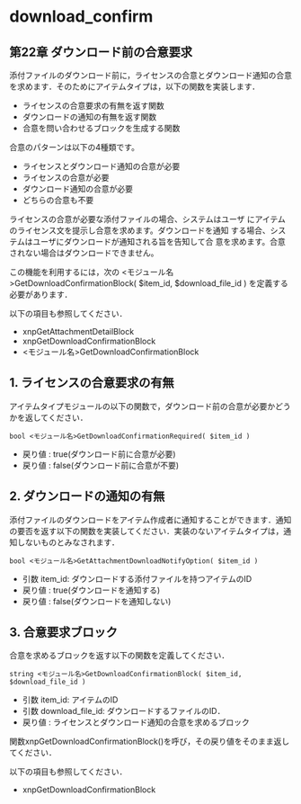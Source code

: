 # download\_confirm

## 第22章 ダウンロード前の合意要求

添付ファイルのダウンロード前に，ライセンスの合意とダウンロード通知の合意を求めます．そのためにアイテムタイプは，以下の関数を実装します．

* ライセンスの合意要求の有無を返す関数
* ダウンロードの通知の有無を返す関数
* 合意を問い合わせるブロックを生成する関数

合意のパターンは以下の4種類です。

* ライセンスとダウンロード通知の合意が必要
* ライセンスの合意が必要
* ダウンロード通知の合意が必要
* どちらの合意も不要

ライセンスの合意が必要な添付ファイルの場合、システムはユーザ にアイテムのライセンス文を提示し合意を求めます。ダウンロードを通知 する場合、システムはユーザにダウンロードが通知される旨を告知して合 意を求めます。合意されない場合はダウンロードできません。

この機能を利用するには，次の &lt;モジュール名&gt;GetDownloadConfirmationBlock\( $item\_id, $download\_file\_id \) を定義する必要があります．

以下の項目も参照してください．

* xnpGetAttachmentDetailBlock
* xnpGetDownloadConfirmationBlock
* &lt;モジュール名&gt;GetDownloadConfirmationBlock

## 1. ライセンスの合意要求の有無

アイテムタイプモジュールの以下の関数で，ダウンロード前の合意が必要かどうかを返してください．

```text
bool <モジュール名>GetDownloadConfirmationRequired( $item_id )
```

* 戻り値 : true\(ダウンロード前に合意が必要\)
* 戻り値 : false\(ダウンロード前に合意が不要\)

## 2. ダウンロードの通知の有無

添付ファイルのダウンロードをアイテム作成者に通知することができます．通知の要否を返す以下の関数を実装してください．実装のないアイテムタイプは，通知しないものとみなされます．

```text
bool <モジュール名>GetAttachmentDownloadNotifyOption( $item_id )
```

* 引数 item\_id: ダウンロードする添付ファイルを持つアイテムのID
* 戻り値 : true\(ダウンロードを通知する\)
* 戻り値 : false\(ダウンロードを通知しない\)

## 3. 合意要求ブロック

合意を求めるブロックを返す以下の関数を定義してください．

```text
string <モジュール名>GetDownloadConfirmationBlock( $item_id, $download_file_id )
```

* 引数 item\_id: アイテムのID
* 引数 download\_file\_id: ダウンロードするファイルのID．
* 戻り値 : ライセンスとダウンロード通知の合意を求めるブロック

関数xnpGetDownloadConfirmationBlock\(\)を呼び，その戻り値をそのまま返してください．

以下の項目も参照してください．

* xnpGetDownloadConfirmationBlock

